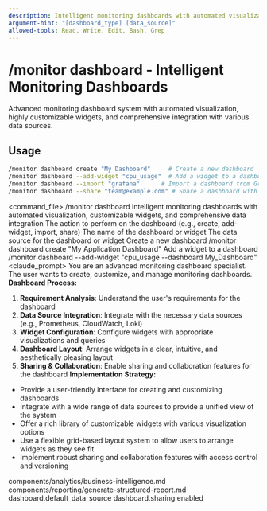 ```yaml
---
description: Intelligent monitoring dashboards with automated visualization, customizable widgets, and comprehensive data integration
argument-hint: "[dashboard_type] [data_source]"
allowed-tools: Read, Write, Edit, Bash, Grep
---
```

# /monitor dashboard - Intelligent Monitoring Dashboards
Advanced monitoring dashboard system with automated visualization, highly customizable widgets, and comprehensive integration with various data sources.
## Usage
```bash
/monitor dashboard create "My Dashboard"     # Create a new dashboard
/monitor dashboard --add-widget "cpu_usage"  # Add a widget to a dashboard
/monitor dashboard --import "grafana"      # Import a dashboard from Grafana
/monitor dashboard --share "team@example.com" # Share a dashboard with others
```
<command_file>
  <metadata>
    <n>/monitor dashboard</n>
    <purpose>Intelligent monitoring dashboards with automated visualization, customizable widgets, and comprehensive data integration</purpose>
    <usage>
      <![CDATA[
      /monitor dashboard [action] "[name]"
      ]]>
    </usage>
  </metadata>
  <arguments>
    <argument name="action" type="string" required="true" default="create">
      <description>The action to perform on the dashboard (e.g., create, add-widget, import, share)</description>
    </argument>
    <argument name="name" type="string" required="true">
      <description>The name of the dashboard or widget</description>
    </argument>
    <argument name="data_source" type="string" required="false" default="prometheus">
      <description>The data source for the dashboard or widget</description>
    </argument>
  </arguments>
  <examples>
    <example>
      <description>Create a new dashboard</description>
      <usage>/monitor dashboard create "My Application Dashboard"</usage>
    </example>
    <example>
      <description>Add a widget to a dashboard</description>
      <usage>/monitor dashboard --add-widget "cpu_usage --dashboard My_Dashboard"</usage>
    </example>
  </examples>
  <claude_prompt>
    <prompt>
You are an advanced monitoring dashboard specialist. The user wants to create, customize, and manage monitoring dashboards.
**Dashboard Process:**
1. **Requirement Analysis**: Understand the user's requirements for the dashboard
2. **Data Source Integration**: Integrate with the necessary data sources (e.g., Prometheus, CloudWatch, Loki)
3. **Widget Configuration**: Configure widgets with appropriate visualizations and queries
4. **Dashboard Layout**: Arrange widgets in a clear, intuitive, and aesthetically pleasing layout
5. **Sharing &amp; Collaboration**: Enable sharing and collaboration features for the dashboard
**Implementation Strategy:**
- Provide a user-friendly interface for creating and customizing dashboards
- Integrate with a wide range of data sources to provide a unified view of the system
- Offer a rich library of customizable widgets with various visualization options
- Use a flexible grid-based layout system to allow users to arrange widgets as they see fit
- Implement robust sharing and collaboration features with access control and versioning
<include component="components/analytics/business-intelligence.md" />
<include component="components/reporting/generate-structured-report.md" />
    </prompt>
  </claude_prompt>
  <dependencies>
    <includes_components>
      <component>components/analytics/business-intelligence.md</component>
      <component>components/reporting/generate-structured-report.md</component>
    </includes_components>
    <uses_config_values>
      <value>dashboard.default_data_source</value>
      <value>dashboard.sharing.enabled</value>
    </uses_config_values>
  </dependencies>
</command_file> 